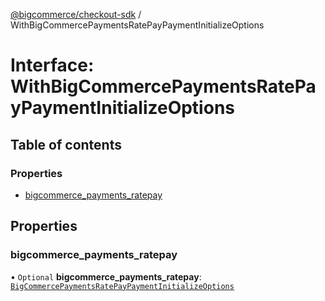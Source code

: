 [@bigcommerce/checkout-sdk](../README.md) / WithBigCommercePaymentsRatePayPaymentInitializeOptions

# Interface: WithBigCommercePaymentsRatePayPaymentInitializeOptions

## Table of contents

### Properties

- [bigcommerce_payments_ratepay](WithBigCommercePaymentsRatePayPaymentInitializeOptions.md#bigcommerce_payments_ratepay)

## Properties

### bigcommerce\_payments\_ratepay

• `Optional` **bigcommerce\_payments\_ratepay**: [`BigCommercePaymentsRatePayPaymentInitializeOptions`](BigCommercePaymentsRatePayPaymentInitializeOptions.md)
